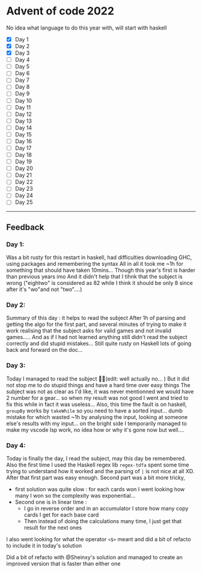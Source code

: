 # Advent of code 2022

No idea what language to do this year with, will start with haskell

- [x] Day 1
- [x] Day 2
- [x] Day 3
- [ ] Day 4
- [ ] Day 5
- [ ] Day 6
- [ ] Day 7
- [ ] Day 8
- [ ] Day 9
- [ ] Day 10
- [ ] Day 11
- [ ] Day 12
- [ ] Day 13
- [ ] Day 14
- [ ] Day 15
- [ ] Day 16
- [ ] Day 17
- [ ] Day 18
- [ ] Day 19
- [ ] Day 20
- [ ] Day 21
- [ ] Day 22
- [ ] Day 23
- [ ] Day 24
- [ ] Day 25

---

## Feedback

### Day 1:

Was a bit rusty for this restart in haskell, had difficulties downloading GHC, using packages and remembering the syntax
All in all it took me ~1h for something that should have taken 10mins...
Though this year's first is harder than previous years imo
And it didn't help that I tihnk that the subject is wrong ("eightwo" is considered as 82 while I think it should be only 8 since after it's "wo"and not "two"....)

### Day 2:

Summary of this day : it helps to read the subject
After 1h of parsing and getting the algo for the first part, and several minutes of trying to make it work realising that the subject asks for valid games and not invalid games.....
And as if I had not learned anything still didn't read the subject correctly and did stupid mistakes...
Still quite rusty on Haskell lots of going back and forward on the doc...

### Day 3:

Today I managed to read the subject 🥳🥳(edit: well actually no... )
But it did not stop me to do stupid things and have a hard time over easy things
The subject was not as clear as I'd like, it was never mentionned we would have 2 number for a gear... so when my result was not good I went and tried to fix this while in fact it was useless...
Also, this time the fault is on haskell, `groupBy` works by `takeWhile` so you need to have a sorted input... dumb mistake for which wasted ~1h by analysing the input, looking at someone else's results with my input...
on the bright side I temporarily managed to make my vscode lsp work, no idea how or why it's gone now but well....


### Day 4:

Today is finally the day, I read the subject, may this day be remembered.
Also the first time I used the Haskell regex lib `regex-tdfa` spent some time trying to understand how it worked and the parsing of `|` is not nice at all XD.
After that first part was easy enough.
Second part was a bit more tricky,
 - first solution was quite slow : for each cards won I went looking how many I won so the complexity was exponential...
 - Second one is in linear time :
     - I go in reverse order and in an accumulator I store how many copy cards I get for each base card
     - Then instead of doing the calculations many time, I just get that result for the next ones

I also went looking for what the operator `<$>` meant and did a bit of refacto to include it in today's solution

Did a bit of refacto with @Sheinxy's solution and managed to create an improved version that is faster than either one
